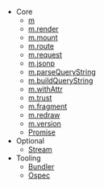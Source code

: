 - Core
	- [m](hyperscript.md)
	- [m.render](render.md)
	- [m.mount](mount.md)
	- [m.route](route.md)
	- [m.request](request.md)
	- [m.jsonp](jsonp.md)
	- [m.parseQueryString](parseQueryString.md)
	- [m.buildQueryString](buildQueryString.md)
	- [m.withAttr](withAttr.md)
	- [m.trust](trust.md)
	- [m.fragment](fragment.md)
	- [m.redraw](redraw.md)
	- [m.version](version.md)
	- [Promise](promise.md)
- Optional
	- [Stream](stream.md)
- Tooling
	- [Bundler](bundler.md)
	- [Ospec](ospec.md)
